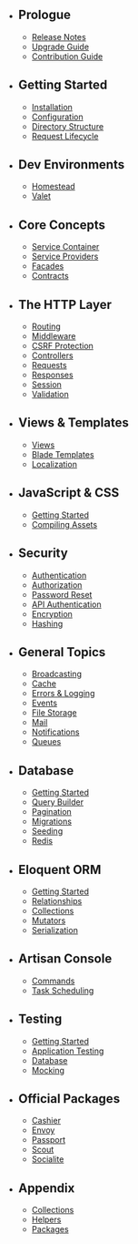 - ## Prologue
    - [Release Notes](/docs/{{version}}/releases)
    - [Upgrade Guide](/docs/{{version}}/upgrade)
    - [Contribution Guide](/docs/{{version}}/contributions)
- ## Getting Started
    - [Installation](/docs/{{version}}/installation)
    - [Configuration](/docs/{{version}}/configuration)
    - [Directory Structure](/docs/{{version}}/structure)
    - [Request Lifecycle](/docs/{{version}}/lifecycle)
- ## Dev Environments
    - [Homestead](/docs/{{version}}/homestead)
    - [Valet](/docs/{{version}}/valet)
- ## Core Concepts
    - [Service Container](/docs/{{version}}/container)
    - [Service Providers](/docs/{{version}}/providers)
    - [Facades](/docs/{{version}}/facades)
    - [Contracts](/docs/{{version}}/contracts)
- ## The HTTP Layer
    - [Routing](/docs/{{version}}/routing)
    - [Middleware](/docs/{{version}}/middleware)
    - [CSRF Protection](/docs/{{version}}/csrf)
    - [Controllers](/docs/{{version}}/controllers)
    - [Requests](/docs/{{version}}/requests)
    - [Responses](/docs/{{version}}/responses)
    - [Session](/docs/{{version}}/session)
    - [Validation](/docs/{{version}}/validation)
- ## Views & Templates
    - [Views](/docs/{{version}}/views)
    - [Blade Templates](/docs/{{version}}/blade)
    - [Localization](/docs/{{version}}/localization)
- ## JavaScript & CSS
    - [Getting Started](/docs/{{version}}/frontend)
    - [Compiling Assets](/docs/{{version}}/elixir)
- ## Security
    - [Authentication](/docs/{{version}}/authentication)
    - [Authorization](/docs/{{version}}/authorization)
    - [Password Reset](/docs/{{version}}/passwords)
    - [API Authentication](/docs/{{version}}/passport)
    - [Encryption](/docs/{{version}}/encryption)
    - [Hashing](/docs/{{version}}/hashing)
- ## General Topics
    - [Broadcasting](/docs/{{version}}/broadcasting)
    - [Cache](/docs/{{version}}/cache)
    - [Errors & Logging](/docs/{{version}}/errors)
    - [Events](/docs/{{version}}/events)
    - [File Storage](/docs/{{version}}/filesystem)
    - [Mail](/docs/{{version}}/mail)
    - [Notifications](/docs/{{version}}/notifications)
    - [Queues](/docs/{{version}}/queues)
- ## Database
    - [Getting Started](/docs/{{version}}/database)
    - [Query Builder](/docs/{{version}}/queries)
    - [Pagination](/docs/{{version}}/pagination)
    - [Migrations](/docs/{{version}}/migrations)
    - [Seeding](/docs/{{version}}/seeding)
    - [Redis](/docs/{{version}}/redis)
- ## Eloquent ORM
    - [Getting Started](/docs/{{version}}/eloquent)
    - [Relationships](/docs/{{version}}/eloquent-relationships)
    - [Collections](/docs/{{version}}/eloquent-collections)
    - [Mutators](/docs/{{version}}/eloquent-mutators)
    - [Serialization](/docs/{{version}}/eloquent-serialization)
- ## Artisan Console
    - [Commands](/docs/{{version}}/artisan)
    - [Task Scheduling](/docs/{{version}}/scheduling)
- ## Testing
    - [Getting Started](/docs/{{version}}/testing)
    - [Application Testing](/docs/{{version}}/application-testing)
    - [Database](/docs/{{version}}/database-testing)
    - [Mocking](/docs/{{version}}/mocking)
- ## Official Packages
    - [Cashier](/docs/{{version}}/billing)
    - [Envoy](/docs/{{version}}/envoy)
    - [Passport](/docs/{{version}}/passport)
    - [Scout](/docs/{{version}}/scout)
    - [Socialite](https://github.com/laravel/socialite)
- ## Appendix
    - [Collections](/docs/{{version}}/collections)
    - [Helpers](/docs/{{version}}/helpers)
    - [Packages](/docs/{{version}}/packages)
